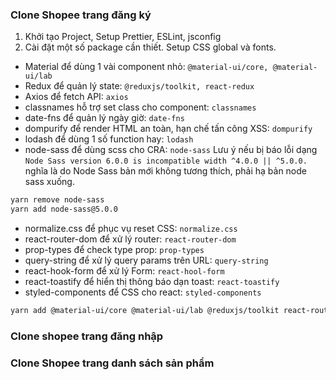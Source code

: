 ### Clone Shopee trang đăng ký

1. Khởi tạo Project, Setup Prettier, ESLint, jsconfig
2. Cài đặt một số package cần thiết. Setup CSS global và fonts.

- Material để dùng 1 vài component nhỏ: `@material-ui/core, @material-ui/lab`
- Redux để quản lý state: `@reduxjs/toolkit, react-redux`
- Axios để fetch API: `axios`
- classnames hỗ trợ set class cho component: `classnames`
- date-fns để quản lý ngày giờ: `date-fns`
- dompurify để render HTML an toàn, hạn chế tấn công XSS: `dompurify`
- lodash để dùng 1 số function hay: `lodash`
- node-sass để dùng scss cho CRA: `node-sass`
  Lưu ý nếu bị báo lỗi dạng `Node Sass version 6.0.0 is incompatible width ^4.0.0 || ^5.0.0.` nghĩa là do Node Sass bản mới không tương thích, phải hạ bản node sass xuống.

```bash
yarn remove node-sass
yarn add node-sass@5.0.0
```

- normalize.css để phục vụ reset CSS: `normalize.css`
- react-router-dom để xử lý router: `react-router-dom`
- prop-types để check type prop: `prop-types`
- query-string để xử lý query params trên URL: `query-string`
- react-hook-form để xử lý Form: `react-hool-form`
- react-toastify để hiển thị thông báo dạn toast: `react-toastify`
- styled-components để CSS cho react: `styled-components`

```bash
yarn add @material-ui/core @material-ui/lab @reduxjs/toolkit react-router-dom react-redux axios classnames date-fns dompurify lodash node-sass normalize.css prop-types query-string react-hook-form react-toastify styled-components
```

### Clone shopee trang đăng nhập

### Clone Shopee trang danh sách sản phẩm
